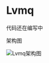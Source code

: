 # Lvmq

代码还在编写中

架构图

![Lvmq架构图](https://user-images.githubusercontent.com/63635083/138197687-96a7d2a4-f403-45ff-9ec8-9142782a21ec.png)
